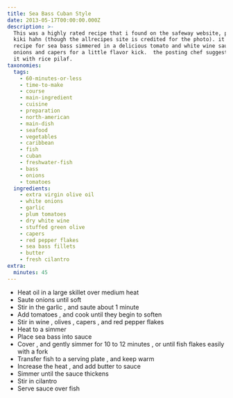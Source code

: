 ```yaml
---
title: Sea Bass Cuban Style
date: 2013-05-17T00:00:00.000Z
description: >-
  This was a highly rated recipe that i found on the safeway website, posted by
  kiki hahn (though the allrecipes site is credited for the photo). it's a
  recipe for sea bass simmered in a delicious tomato and white wine sauce with
  onions and capers for a little flavor kick.  the posting chef suggests serving
  it with rice pilaf.
taxonomies:
  tags:
    - 60-minutes-or-less
    - time-to-make
    - course
    - main-ingredient
    - cuisine
    - preparation
    - north-american
    - main-dish
    - seafood
    - vegetables
    - caribbean
    - fish
    - cuban
    - freshwater-fish
    - bass
    - onions
    - tomatoes
  ingredients:
    - extra virgin olive oil
    - white onions
    - garlic
    - plum tomatoes
    - dry white wine
    - stuffed green olive
    - capers
    - red pepper flakes
    - sea bass fillets
    - butter
    - fresh cilantro
extra:
  minutes: 45
---
```

 - Heat oil in a large skillet over medium heat
 - Saute onions until soft
 - Stir in the garlic , and saute about 1 minute
 - Add tomatoes , and cook until they begin to soften
 - Stir in wine , olives , capers , and red pepper flakes
 - Heat to a simmer
 - Place sea bass into sauce
 - Cover , and gently simmer for 10 to 12 minutes , or until fish flakes easily with a fork
 - Transfer fish to a serving plate , and keep warm
 - Increase the heat , and add butter to sauce
 - Simmer until the sauce thickens
 - Stir in cilantro
 - Serve sauce over fish

